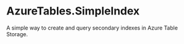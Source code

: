 # AzureTables.SimpleIndex
A simple way to create and query secondary indexes in Azure Table Storage.

